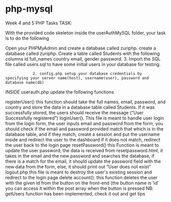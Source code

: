 # php-mysql
Week 4 and 5 PHP Tasks
TASK:

With the provided code skeleton inside the userAuthMySQL folder, your task is to do the following

Open your PHPMyAdmin and create a database called zuriphp.
create a database called zuriphp.
Create a table called Students with the following columns
id
full_names
country
email,
gender
password.
                   3. Import the SQL file called users.sql to have some initial users in your database for testing.

                2. config.php setup your database credentials by specifying your server name(host), username(user), password and database name(db) 

 

INSIDE userauth.php update the following functions

registerUser()  this function should take the full names, email, password, and country and store the data in a database table called Students. If it was successfully stored, the users should receive the message (“User Successfully registered”)
loginUser(). This file is meant to handle user login from the login form, the user inputs email and password from the form, you should check if the email and password provided match that which is in the database table, and if they match, create a session and put the username inside and redirect the user to the dashboard if it does not match, redirect the user back to the login page
resetPassword() this Function is meant to update the user password, the data is received from resetpassword.html, it takes in the email and the new password and searches the database, if there is a match for the email, it should update the password field with the new data from the form, else, it should print out “User does not exist”
logout.php this file is meant to destroy the user's existing session and redirect to the login page 
delete account(): this function deletes the user with the given id from the button on the front-end (the button name is ‘id’ you can access it within the post array when the button is pressed
NB: getUsers function has been implemented, check it out and get tips

